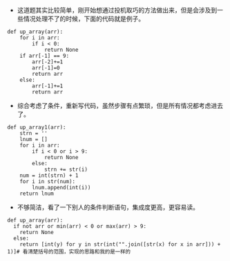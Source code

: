 - 这道题其实比较简单，刚开始想通过投机取巧的方法做出来，但是会涉及到一些情况处理不了的时候，下面的代码就是例子。
```
def up_array(arr):
    for i in arr:
        if i < 0:
            return None
    if arr[-1] == 9:
        arr[-2]+=1
        arr[-1]=0
        return arr
    else:
        arr[-1]+=1
        return arr
```
- 综合考虑了条件，重新写代码，虽然步骤有点繁琐，但是所有情况都考虑进去了。
```
def up_array1(arr):
    strn = ''
    lnum = []
    for i in arr:
        if i < 0 or i > 9:
            return None
        else:
            strn += str(i)
    num = int(strn) + 1
    for i in str(num):
        lnum.append(int(i))
    return lnum
```
- 不够简洁，看了一下别人的条件判断语句，集成度更高，更容易读。
```
def up_array(arr):
  if not arr or min(arr) < 0 or max(arr) > 9:
    return None
  else:
    return [int(y) for y in str(int("".join([str(x) for x in arr])) + 1)]# 看清楚括号的范围，实现的思路和我的是一样的
```
